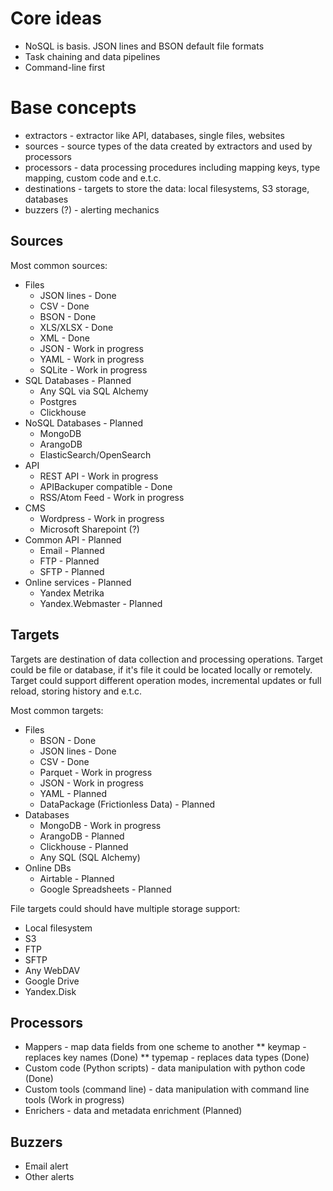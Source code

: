 # Core ideas

* NoSQL is basis. JSON lines and BSON default file formats
* Task chaining and data pipelines
* Command-line first

# Base concepts

* extractors - extractor like API, databases, single files, websites
* sources - source types of the data created by extractors and used by processors
* processors - data processing procedures including mapping keys, type mapping, custom code and e.t.c.
* destinations - targets to store the data: local filesystems, S3 storage, databases
* buzzers (?) - alerting mechanics

## Sources

Most common sources:
* Files
  - JSON lines - Done
  - CSV - Done
  - BSON - Done
  - XLS/XLSX - Done
  - XML - Done
  - JSON - Work in progress
  - YAML - Work in progress
  - SQLite - Work in progress
* SQL Databases - Planned
  - Any SQL via SQL Alchemy
  - Postgres
  - Clickhouse
* NoSQL Databases - Planned
  - MongoDB
  - ArangoDB
  - ElasticSearch/OpenSearch
* API
  - REST API - Work in progress
  - APIBackuper compatible - Done
  - RSS/Atom Feed - Work in progress
* CMS
  - Wordpress - Work in progress
  - Microsoft Sharepoint (?) 
* Common API - Planned
  - Email - Planned
  - FTP - Planned
  - SFTP - Planned
* Online services - Planned
  - Yandex Metrika
  - Yandex.Webmaster - Planned



## Targets

Targets are destination of data collection and processing operations.
Target could be file or database, if it's file it could be located locally or remotely.
Target could support different operation modes, incremental updates or full reload, storing history and e.t.c.

Most common targets:
 
* Files
  - BSON - Done
  - JSON lines - Done
  - CSV - Done
  - Parquet - Work in progress
  - JSON - Work in progress
  - YAML - Planned
  - DataPackage (Frictionless Data) - Planned
* Databases
  - MongoDB - Work in progress
  - ArangoDB - Planned
  - Clickhouse - Planned
  - Any SQL (SQL Alchemy)
* Online DBs
  - Airtable - Planned
  - Google Spreadsheets - Planned

File targets could should have multiple storage support:
* Local filesystem
* S3
* FTP
* SFTP
* Any WebDAV
* Google Drive
* Yandex.Disk


## Processors
* Mappers - map data fields from one scheme to another
** keymap - replaces key names (Done)
** typemap - replaces data types (Done)
* Custom code (Python scripts) - data manipulation with python code (Done)
* Custom tools (command line) - data manipulation with command line tools (Work in progress)
* Enrichers - data and metadata enrichment (Planned)


## Buzzers

* Email alert
* Other alerts

